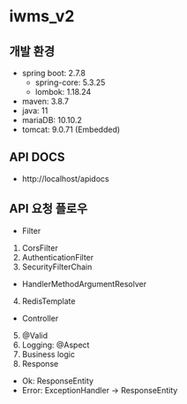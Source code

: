 # iwms_v2

## 개발 환경
 - spring boot: 2.7.8
   - spring-core: 5.3.25
   - lombok: 1.18.24
 - maven: 3.8.7 
 - java: 11
 - mariaDB: 10.10.2
 - tomcat: 9.0.71 (Embedded)

## API DOCS
 - http://localhost/apidocs

## API 요청 플로우
 - Filter 
1. CorsFilter
2. AuthenticationFilter
3. SecurityFilterChain

 - HandlerMethodArgumentResolver
4. RedisTemplate
	
 - Controller
5. @Valid
6. Logging: @Aspect
7. Business logic
8. Response
 - Ok: ResponseEntity<T>
 - Error: ExceptionHandler -> ResponseEntity<ErrorResponse>

